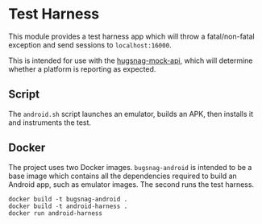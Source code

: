 # Test Harness

This module provides a test harness app which will throw a fatal/non-fatal exception and send sessions to `localhost:16000`.

This is intended for use with the [hugsnag-mock-api](https://github.com/bugsnag/hugsnag-mock-api), which will determine whether a platform is reporting as expected.

## Script
The `android.sh` script launches an emulator, builds an APK, then installs it and instruments the test.

## Docker
The project uses two Docker images. `bugsnag-android` is intended to be a base image which contains all the dependencies required to build an Android app, such as emulator images. The second runs the test harness.

```
docker build -t bugsnag-android .
docker build -t android-harness .
docker run android-harness
```
